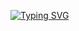 [![Typing SVG](https://readme-typing-svg.demolab.com?font=Fira+Code&pause=1000&width=435&lines=%22Hi%2C+welcome!+Come+on+in.%22+%F0%9F%98%8A)](https://git.io/typing-svg)


<!--
**jorgesislema/jorgesislema** is a ✨ _special_ ✨ repository because its `README.md` (this file) appears on your GitHub profile.

Here are some ideas to get you started:
<img align="right" width=300px alt="Unicorn" src="https://c.tenor.com/GN73MKBawZYAAAAi/busy-cute.gif" />
- 🔭 I’m currently working on ...
- 🌱 I’m currently learning ...
- 👯 I’m looking to collaborate on ...
- 🤔 I’m looking for help with ...
- 💬 Ask me about ...
- 📫 How to reach me: ...
- 😄 Pronouns: ...
- ⚡ Fun fact: ...
-->
